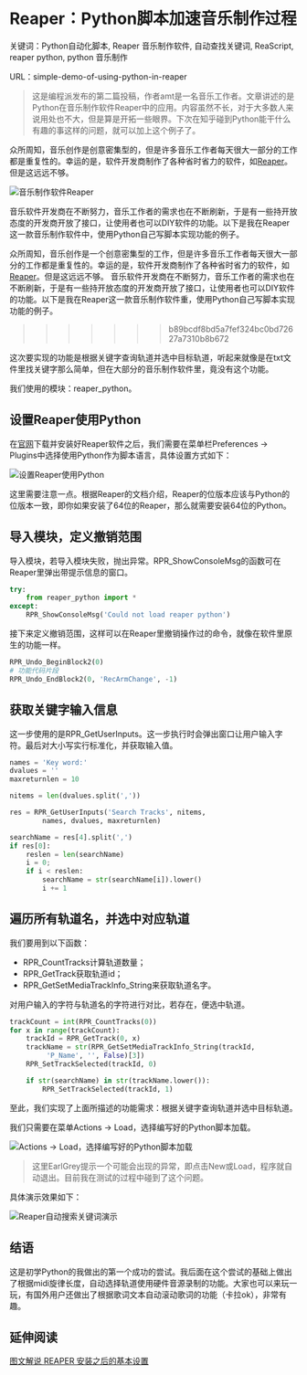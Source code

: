 # Reaper：Python脚本加速音乐制作过程

关键词：Python自动化脚本, Reaper 音乐制作软件, 自动查找关键词, ReaScript, reaper python, python 音乐制作

URL：simple-demo-of-using-python-in-reaper

> 这是编程派发布的第二篇投稿，作者amt是一名音乐工作者。文章讲述的是Python在音乐制作软件Reaper中的应用。内容虽然不长，对于大多数人来说用处也不大，但是算是开拓一些眼界。下次在知乎碰到Python能干什么有趣的事这样的问题，就可以加上这个例子了。

众所周知，音乐创作是创意密集型的，但是许多音乐工作者每天很大一部分的工作都是重复性的。幸运的是，软件开发商制作了各种省时省力的软件，如[Reaper](http://www.reaper.fm/)。但是这远远不够。

![音乐制作软件Reaper](http://ww4.sinaimg.cn/mw690/006faQNTgw1f3y3jtreivj30s30ig454.jpg)

音乐软件开发商在不断努力，音乐工作者的需求也在不断刷新，于是有一些持开放态度的开发商开放了接口，让使用者也可以DIY软件的功能。以下是我在Reaper这一款音乐制作软件中，使用Python自己写脚本实现功能的例子。

众所周知，音乐创作是一个创意密集型的工作，但是许多音乐工作者每天很大一部分的工作都是重复性的。幸运的是，软件开发商制作了各种省时省力的软件，如[Reaper](http://www.reaper.fm/)。但是这远远不够。
音乐软件开发商在不断努力，音乐工作者的需求也在不断刷新，于是有一些持开放态度的开发商开放了接口，让使用者也可以DIY软件的功能。以下是我在Reaper这一款音乐制作软件重，使用Python自己写脚本实现功能的例子。
>>>>>>> b89bcdf8bd5a7fef324bc0bd72627a7310b8b672

这次要实现的功能是根据关键字查询轨道并选中目标轨道，听起来就像是在txt文件里找关键字那么简单，但在大部分的音乐制作软件里，竟没有这个功能。

我们使用的模块：reaper_python。

## 设置Reaper使用Python

在[官网](http://www.reaper.fm/)下载并安装好Reaper软件之后，我们需要在菜单栏Preferences -> Plugins中选择使用Python作为脚本语言，具体设置方式如下：

![设置Reaper使用Python](http://ww4.sinaimg.cn/mw690/006faQNTgw1f3y3juj4v0j30m90g0jvf.jpg)

这里需要注意一点。根据Reaper的文档介绍，Reaper的位版本应该与Python的位版本一致，即你如果安装了64位的Reaper，那么就需要安装64位的Python。

## 导入模块，定义撤销范围

导入模块，若导入模块失败，抛出异常。RPR_ShowConsoleMsg的函数可在Reaper里弹出带提示信息的窗口。

```python
try:
	from reaper_python import *
except:
	RPR_ShowConsoleMsg('Could not load reaper python')
```

接下来定义撤销范围，这样可以在Reaper里撤销操作过的命令，就像在软件里原生的功能一样。

```python
RPR_Undo_BeginBlock2(0)
# 功能代码片段
RPR_Undo_EndBlock2(0, 'RecArmChange', -1)
```

## 获取关键字输入信息

这一步使用的是RPR_GetUserInputs。这一步执行时会弹出窗口让用户输入字符。最后对大小写实行标准化，并获取输入值。

```python
names = 'Key word:'
dvalues = ''
maxreturnlen = 10

nitems = len(dvalues.split(','))

res = RPR_GetUserInputs('Search Tracks', nitems,
		names, dvalues, maxreturnlen)

searchName = res[4].split(',')
if res[0]:
	reslen = len(searchName)
	i = 0;
	if i < reslen:
		searchName = str(searchName[i]).lower()
		i += 1
```

## 遍历所有轨道名，并选中对应轨道

我们要用到以下函数：

- RPR_CountTracks计算轨道数量；
- RPR_GetTrack获取轨道id；
- RPR_GetSetMediaTrackInfo_String来获取轨道名字。

对用户输入的字符与轨道名的字符进行对比，若存在，便选中轨道。

```python
trackCount = int(RPR_CountTracks(0))
for x in range(trackCount):
	trackId = RPR_GetTrack(0, x)
	trackName = str(RPR_GetSetMediaTrackInfo_String(trackId,
		 'P_Name', '', False)[3])
	RPR_SetTrackSelected(trackId, 0)

	if str(searchName) in str(trackName.lower()):
		RPR_SetTrackSelected(trackId, 1)

```

至此，我们实现了上面所描述的功能需求：根据关键字查询轨道并选中目标轨道。

我们只需要在菜单Actions -> Load，选择编写好的Python脚本加载。

![Actions -> Load，选择编写好的Python脚本加载](http://ww2.sinaimg.cn/mw690/006faQNTgw1f3y3jvi662j30jt0fggp7.jpg)

> 这里EarlGrey提示一个可能会出现的异常，即点击New或Load，程序就自动退出。目前我在测试的过程中碰到了这个问题。

具体演示效果如下：

![Reaper自动搜索关键词演示](http://codingpy.com/static/thumbnails/reaper-demo.gif)

## 结语

这是初学Python的我做出的第一个成功的尝试。我后面在这个尝试的基础上做出了根据midi旋律长度，自动选择轨道使用硬件音源录制的功能。大家也可以来玩一玩，有国外用户还做出了根据歌词文本自动滚动歌词的功能（卡拉ok），非常有趣。

## 延伸阅读

[图文解说 REAPER 安装之后的基本设置](http://reaper.loscomet.com/post/basic-configuration/)
